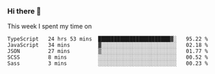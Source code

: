 ### Hi there 👋

<!--
**qiruohan/qiruohan** is a ✨ _special_ ✨ repository because its `README.md` (this file) appears on your GitHub profile.

Here are some ideas to get you started:

- 🔭 I’m currently working on ...
- 🌱 I’m currently learning ...
- 👯 I’m looking to collaborate on ...
- 🤔 I’m looking for help with ...
- 💬 Ask me about ...
- 📫 How to reach me: ...
- 😄 Pronouns: ...
- ⚡ Fun fact: ...
-->

This week I spent my time on 
<!--START_SECTION:waka-->
```text
TypeScript   24 hrs 53 mins  ███████████████████████▓░   95.22 % 
JavaScript   34 mins         ▓░░░░░░░░░░░░░░░░░░░░░░░░   02.18 % 
JSON         27 mins         ▒░░░░░░░░░░░░░░░░░░░░░░░░   01.77 % 
SCSS         8 mins          ░░░░░░░░░░░░░░░░░░░░░░░░░   00.52 % 
Sass         3 mins          ░░░░░░░░░░░░░░░░░░░░░░░░░   00.23 % 
```
<!--END_SECTION:waka-->

